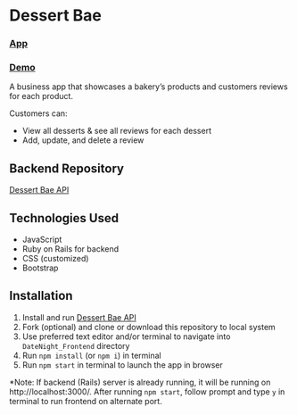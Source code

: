 # Dessert Bae

### [App](http://dessertbae.netlify.com)
### [Demo](https://youtu.be/0W_QgKT5Z-Q)

A business app that showcases a bakery’s products and customers reviews for each product. 

Customers can: 
* View all desserts & see all reviews for each dessert
* Add, update, and delete a review

## Backend Repository
[Dessert Bae API](https://github.com/Bellex0/Dessert-Bae-API)

## Technologies Used
* JavaScript
* Ruby on Rails for backend
* CSS (customized)
* Bootstrap
 
## Installation
1) Install and run [Dessert Bae API](https://github.com/Bellex0/Dessert-Bae-API)
2) Fork (optional) and clone or download this repository to local system
3) Use preferred text editor and/or terminal to navigate into `DateNight_Frontend` directory
4) Run `npm install` (or `npm i`) in terminal
5) Run `npm start` in terminal to launch the app in browser

*Note: If backend (Rails) server is already running, it will be running on http://localhost:3000/. After running `npm start`, follow prompt and type `y` in terminal to run frontend on alternate port.